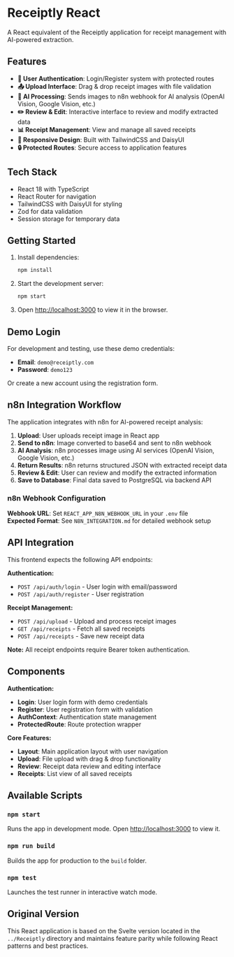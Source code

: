 # Receiptly React

A React equivalent of the Receiptly application for receipt management with AI-powered extraction.

## Features

- **🔐 User Authentication**: Login/Register system with protected routes
- **📤 Upload Interface**: Drag & drop receipt images with file validation
- **🤖 AI Processing**: Sends images to n8n webhook for AI analysis (OpenAI Vision, Google Vision, etc.)
- **✏️ Review & Edit**: Interactive interface to review and modify extracted data
- **📊 Receipt Management**: View and manage all saved receipts
- **📱 Responsive Design**: Built with TailwindCSS and DaisyUI
- **🔒 Protected Routes**: Secure access to application features

## Tech Stack

- React 18 with TypeScript
- React Router for navigation
- TailwindCSS with DaisyUI for styling
- Zod for data validation
- Session storage for temporary data

## Getting Started

1. Install dependencies:
   ```bash
   npm install
   ```

2. Start the development server:
   ```bash
   npm start
   ```

3. Open [http://localhost:3000](http://localhost:3000) to view it in the browser.

## Demo Login

For development and testing, use these demo credentials:
- **Email**: `demo@receiptly.com`
- **Password**: `demo123`

Or create a new account using the registration form.

## n8n Integration Workflow

The application integrates with n8n for AI-powered receipt analysis:

1. **Upload**: User uploads receipt image in React app
2. **Send to n8n**: Image converted to base64 and sent to n8n webhook
3. **AI Analysis**: n8n processes image using AI services (OpenAI Vision, Google Vision, etc.)
4. **Return Results**: n8n returns structured JSON with extracted receipt data
5. **Review & Edit**: User can review and modify the extracted information
6. **Save to Database**: Final data saved to PostgreSQL via backend API

### n8n Webhook Configuration

**Webhook URL**: Set `REACT_APP_N8N_WEBHOOK_URL` in your `.env` file  
**Expected Format**: See `N8N_INTEGRATION.md` for detailed webhook setup

## API Integration

This frontend expects the following API endpoints:

**Authentication:**
- `POST /api/auth/login` - User login with email/password
- `POST /api/auth/register` - User registration

**Receipt Management:**
- `POST /api/upload` - Upload and process receipt images
- `GET /api/receipts` - Fetch all saved receipts  
- `POST /api/receipts` - Save new receipt data

**Note:** All receipt endpoints require Bearer token authentication.

## Components

**Authentication:**
- **Login**: User login form with demo credentials
- **Register**: User registration form with validation
- **AuthContext**: Authentication state management
- **ProtectedRoute**: Route protection wrapper

**Core Features:**
- **Layout**: Main application layout with user navigation
- **Upload**: File upload with drag & drop functionality  
- **Review**: Receipt data review and editing interface
- **Receipts**: List view of all saved receipts

## Available Scripts

### `npm start`
Runs the app in development mode. Open [http://localhost:3000](http://localhost:3000) to view it.

### `npm run build`
Builds the app for production to the `build` folder.

### `npm test`
Launches the test runner in interactive watch mode.

## Original Version

This React application is based on the Svelte version located in the `../Receiptly` directory and maintains feature parity while following React patterns and best practices.
